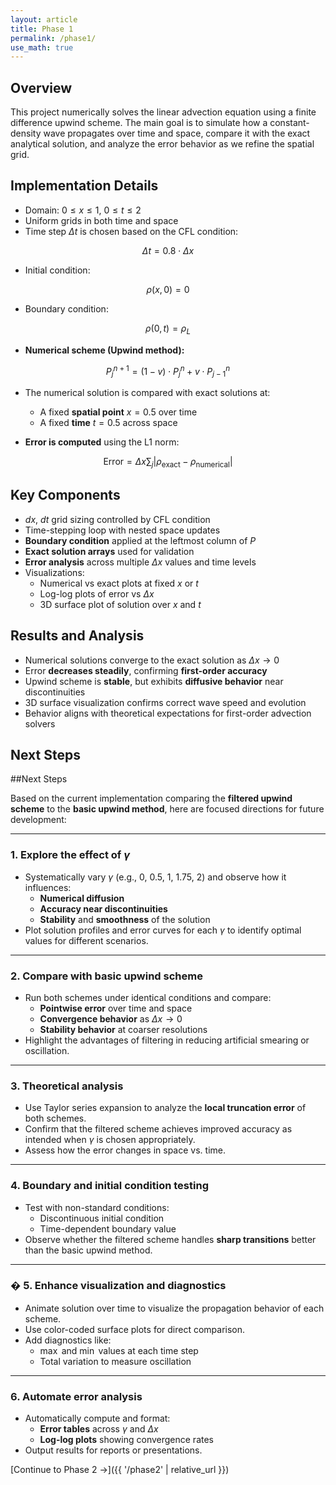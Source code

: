 ```yaml
---
layout: article
title: Phase 1
permalink: /phase1/
use_math: true
---
```


## Overview

This project numerically solves the linear advection equation using a finite difference upwind scheme. The main goal is to simulate how a constant-density wave propagates over time and space, compare it with the exact analytical solution, and analyze the error behavior as we refine the spatial grid.

## Implementation Details

- Domain: $0 \le x \le 1$, $0 \le t \le 2$
- Uniform grids in both time and space
- Time step $\Delta t$ is chosen based on the CFL condition:

$$
\Delta t = 0.8 \cdot \Delta x
$$

- Initial condition:

$$
\rho(x, 0) = 0
$$

- Boundary condition:

$$
\rho(0, t) = \rho_L
$$

- **Numerical scheme (Upwind method):**

$$
P_j^{n+1} = (1 - v) \cdot P_j^n + v \cdot P_{j-1}^n
$$

- The numerical solution is compared with exact solutions at:
  - A fixed **spatial point** $x = 0.5$ over time
  - A fixed **time** $t = 0.5$ across space

- **Error is computed** using the L1 norm:

$$
\text{Error} = \Delta x \sum_j \left| \rho_{\text{exact}} - \rho_{\text{numerical}} \right|
$$


## Key Components
- $dx$, $dt$ grid sizing controlled by CFL condition
- Time-stepping loop with nested space updates
- **Boundary condition** applied at the leftmost column of $P$
- **Exact solution arrays** used for validation
- **Error analysis** across multiple $\Delta x$ values and time levels
- Visualizations:
  - Numerical vs exact plots at fixed $x$ or $t$
  - Log-log plots of error vs $\Delta x$
  - 3D surface plot of solution over $x$ and $t$

## Results and Analysis

- Numerical solutions converge to the exact solution as $\Delta x \to 0$
- Error **decreases steadily**, confirming **first-order accuracy**
- Upwind scheme is **stable**, but exhibits **diffusive behavior** near discontinuities
- 3D surface visualization confirms correct wave speed and evolution
- Behavior aligns with theoretical expectations for first-order advection solvers


## Next Steps

##Next Steps

Based on the current implementation comparing the **filtered upwind scheme** to the **basic upwind method**, here are focused directions for future development:

---

###  **1. Explore the effect of $\gamma$**

- Systematically vary $\gamma$ (e.g., $0$, $0.5$, $1$, $1.75$, $2$) and observe how it influences:
  - **Numerical diffusion**
  - **Accuracy near discontinuities**
  - **Stability** and **smoothness** of the solution
- Plot solution profiles and error curves for each $\gamma$ to identify optimal values for different scenarios.

---

###  **2. Compare with basic upwind scheme**

- Run both schemes under identical conditions and compare:
  - **Pointwise error** over time and space
  - **Convergence behavior** as $\Delta x \to 0$
  - **Stability behavior** at coarser resolutions
- Highlight the advantages of filtering in reducing artificial smearing or oscillation.

---

###  **3. Theoretical analysis**

- Use Taylor series expansion to analyze the **local truncation error** of both schemes.
- Confirm that the filtered scheme achieves improved accuracy as intended when $\gamma$ is chosen appropriately.
- Assess how the error changes in space vs. time.

---

###  **4. Boundary and initial condition testing**

- Test with non-standard conditions:
  - Discontinuous initial condition
  - Time-dependent boundary value
- Observe whether the filtered scheme handles **sharp transitions** better than the basic upwind method.

---

### � **5. Enhance visualization and diagnostics**

- Animate solution over time to visualize the propagation behavior of each scheme.
- Use color-coded surface plots for direct comparison.
- Add diagnostics like:
  - $\max$ and $\min$ values at each time step
  - Total variation to measure oscillation

---

###  **6. Automate error analysis**

- Automatically compute and format:
  - **Error tables** across $\gamma$ and $\Delta x$
  - **Log-log plots** showing convergence rates
- Output results for reports or presentations.


[Continue to Phase 2 →]({{ '/phase2' | relative_url }}) 
